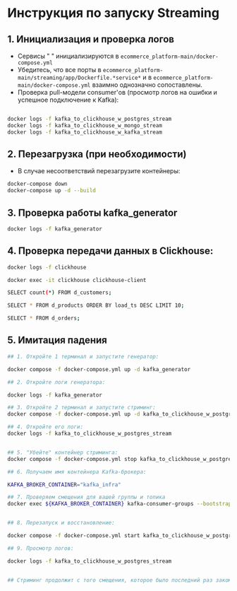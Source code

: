 
# Инструкция по запуску Streaming


## 1. Инициализация и проверка логов
- Сервисы " " инициализируются в `ecommerce_platform-main/docker-compose.yml`
- Убедитесь, что все порты в `ecommerce_platform-main/streaming/app/Dockerfile.*service*` и в `ecommerce_platform-main/docker-compose.yml` взаимно однозначно сопоставлены.
- Проверка pull-модели consumer'ов (просмотр логов на ошибки и успешное подключение к Kafka):

```sh

docker logs -f kafka_to_clickhouse_w_postgres_stream
docker logs -f kafka_to_clickhouse_w_mongo_stream 
docker logs -f kafka_to_clickhouse_w_kafka_stream

```
## 2. Перезагрузка (при необходимости)
- В случае несоответствий перезагрузите контейнеры:

```sh
docker-compose down 
docker-compose up -d --build

```

## 3. Проверка работы kafka_generator 

```sh
docker logs -f kafka_generator

```

## 4. Проверка передачи данных в Clickhouse:

```sh
docker logs -f clickhouse

docker exec -it clickhouse clickhouse-client

SELECT count(*) FROM d_customers;

SELECT * FROM d_products ORDER BY load_ts DESC LIMIT 10;

SELECT * FROM d_orders;

```


## 5. Имитация падения

```sh
## 1. Откройте 1 терминал и запустите генератор: 

docker compose -f docker-compose.yml up -d kafka_generator

## 2. Откройте логи генератора:

docker logs -f kafka_generator

## 3. Откройте 2 терминал и запустите стриминг:
docker compose -f docker-compose.yml up -d kafka_to_clickhouse_w_postgres_stream

## 4. Откройте его логи:
docker logs -f kafka_to_clickhouse_w_postgres_stream


## 5. "Убейте" контейнер стриминга:
docker compose -f docker-compose.yml stop kafka_to_clickhouse_w_postgres_stream

## 6. Получаем имя контейнера Kafka-брокера:

KAFKA_BROKER_CONTAINER="kafka_infra"

## 7. Проверяем смещения для вашей группы и топика
docker exec ${KAFKA_BROKER_CONTAINER} kafka-consumer-groups --bootstrap-server kafka:9092 --group clickhouse_consumer_group_01 --describe --members --verbose


## 8. Перезапуск и восстановление:

docker compose -f docker-compose.yml start kafka_to_clickhouse_w_postgres_stream

## 9. Просмотр логов:

docker logs -f kafka_to_clickhouse_w_postgres_stream


## Стриминг продолжит с того смещения, которое было последний раз закоммичено в Kafka.

```

